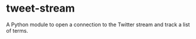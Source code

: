 # tweet-stream
A Python module to open a connection to the Twitter stream and track a list of terms.
